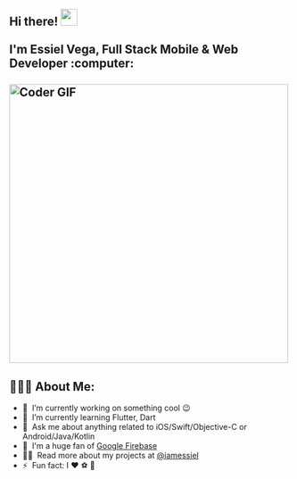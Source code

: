 <h2 align="left">
 <abc>
  <br>Hi there! <img src="https://user-images.githubusercontent.com/42378118/110234147-e3259600-7f4e-11eb-95be-0c4047144dea.gif" width="30"><br>
  <br> I'm Essiel Vega, Full Stack Mobile & Web Developer :computer:<br>
  <br>
    <img src="https://media.giphy.com/media/SWoSkN6DxTszqIKEqv/giphy.gif" alt="Coder GIF" width="500">
 </abc>
</h2> 

<h2 align="left">👨🏻‍💻 About Me:</h2>

- 🔭 &nbsp;I’m currently working on something cool :wink:
- 🌱 &nbsp;I’m currently learning Flutter, Dart
- 💬 &nbsp;Ask me about anything related to iOS/Swift/Objective-C or Android/Java/Kotlin
- 💪 &nbsp;I'm a huge fan of [Google Firebase](https://firebase.google.com/)
- 👨‍💻 &nbsp;Read more about my projects at [@iamessiel](https://iamessiel.com/index)
- ⚡ &nbsp;Fun fact: I :heart: :soccer: :beer: 

